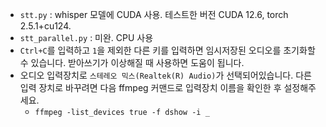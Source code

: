 - `stt.py` : whisper 모델에 CUDA 사용. 테스트한 버전 CUDA 12.6, torch 2.5.1+cu124.
- `stt_parallel.py` : 미완. CPU 사용
- `Ctrl+C`를 입력하고 `1`을 제외한 다른 키를 입력하면 임시저장된 오디오를 초기화할 수 있습니다. 받아쓰기가 이상해질 때 사용하면 도움이 됩니다.
- 오디오 입력장치로 `스테레오 믹스(Realtek(R) Audio)`가 선택되어있습니다. 다른 입력 장치로 바꾸려면 다음 ffmpeg 커맨드로 입력장치 이름을 확인한 후 설정해주세요.
  - `ffmpeg -list_devices true -f dshow -i _`